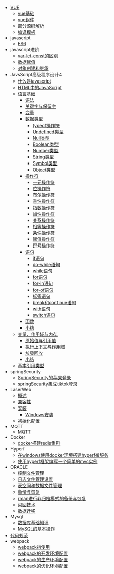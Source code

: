 - [VUE](vue/vue源码学习.md)
  - [vue基础](vue/vue基础.md)
  - [vue组件](vue/vue组件.md)
  - [部分源码解析](vue/部分源码解析.md)
  - [编译模板](vue/编译模板.md)
- javascript
  - [ES6](javascript/es6/es6.md)
- javascript进阶
  - [var-let-const的区别](javascript/js%E8%BF%9B%E9%98%B6/../js进阶/var-let-const的区别.md)
  - [数据赋值](javascript/js进阶/数据赋值.md)
  - [对象创建和继承](javascript/js进阶/对象的创建和继承.md)
- JavsScript高级程序设计4
  - [什么是javascript](./JavaScript高级程序设计4/什么是javascript.md)
  - [HTML中的JavaScript](./JavaScript高级程序设计4/HTML中的JavaScript.md)
  - [语言基础](./JavaScript高级程序设计4/语言基础.md)
    - [语法](./JavaScript高级程序设计4/语言基础/语法.md)
    - [关键字与保留字](./JavaScript高级程序设计4/语言基础/关键字与保留字.md)
    - [变量](./JavaScript高级程序设计4/语言基础/变量.md)
    - [数据类型](./JavaScript高级程序设计4/语言基础/数据类型.md)
      - [typeof操作符](./JavaScript高级程序设计4/语言基础/数据类型/typeof操作符.md)
      - [Undefined类型](./JavaScript高级程序设计4/语言基础/数据类型/Undefined类型.md)
      - [Null类型](./JavaScript高级程序设计4/语言基础/数据类型/Null类型.md)
      - [Boolean类型](./JavaScript高级程序设计4/语言基础/数据类型/Boolean类型.md)
      - [Number类型](./JavaScript高级程序设计4/语言基础/数据类型/Number类型.md)
      - [String类型](./JavaScript高级程序设计4/语言基础/数据类型/String类型.md)
      - [Symbol类型](./JavaScript高级程序设计4/语言基础/数据类型/Symbol类型.md)
      - [Object类型](./JavaScript高级程序设计4/语言基础/数据类型/Object类型.md)
    - [操作符](./JavaScript高级程序设计4/语言基础/操作符.md)
      - [一元操作符](./JavaScript高级程序设计4/语言基础/操作符/一元操作符.md)
      - [位操作符](./JavaScript高级程序设计4/语言基础/操作符/位操作符.md)
      - [布尔操作符](./JavaScript高级程序设计4/语言基础/操作符/布尔操作符.md)
      - [乘性操作符](./JavaScript高级程序设计4/语言基础/操作符/乘性操作符.md)
      - [指数操作符](./JavaScript高级程序设计4/语言基础/操作符/指数操作符.md)
      - [加性操作符](./JavaScript高级程序设计4/语言基础/操作符/加性操作符.md)
      - [关系操作符](./JavaScript高级程序设计4/语言基础/操作符/关系操作符.md)
      - [相等操作符](./JavaScript高级程序设计4/语言基础/操作符/相等操作符.md)
      - [条件操作符](./JavaScript高级程序设计4/语言基础/操作符/条件操作符.md)
      - [赋值操作符](./JavaScript高级程序设计4/语言基础/操作符/赋值操作符.md)
      - [逗号操作符](./JavaScript高级程序设计4/语言基础/操作符/逗号操作符.md)
    - [语句](JavaScript高级程序设计4/语言基础/语句.md)
      - [if语句](./JavaScript高级程序设计4/语言基础/语句/if语句.md)
      - [do-while语句](./JavaScript高级程序设计4/语言基础/语句/do-while语句.md)
      - [while语句](./JavaScript高级程序设计4/语言基础/语句/while语句.md)
      - [for语句](./JavaScript高级程序设计4/语言基础/语句/for语句.md)
      - [for-in语句](./JavaScript高级程序设计4/语言基础/语句/for-in语句.md)
      - [for-of语句](./JavaScript高级程序设计4/语言基础/语句/for-of语句.md)
      - [标签语句](./JavaScript高级程序设计4/语言基础/语句/标签语句.md)
      - [break和continue语句](./JavaScript高级程序设计4/语言基础/语句/break和continue语句.md)
      - [with语句](./JavaScript高级程序设计4/语言基础/语句/with语句.md)
      - [switch语句](./JavaScript高级程序设计4/语言基础/语句/switch语句.md)
    - [函数](./JavaScript高级程序设计4/语言基础/函数.md)
    - [小结](./JavaScript高级程序设计4/语言基础/小结.md)
  - [变量、作用域与内存](./JavaScript高级程序设计4/变量、作用域与内存/变量、作用域与内存.md)
    - [原始值与引用值](./JavaScript高级程序设计4/变量、作用域与内存/原始值与引用值.md)
    - [执行上下文与作用域](./JavaScript高级程序设计4/变量、作用域与内存/执行上下文与作用域.md)
    - [垃圾回收](./JavaScript高级程序设计4/变量、作用域与内存/垃圾回收.md)
    - [小结](./JavaScript高级程序设计4/变量、作用域与内存/小结.md)
  - [基本引用类型](./JavaScript高级程序设计4/基本引用类型.md)
- springSecurity
  - [SpringSecurity的苹果登录](springSecurity/SpringSecurity的苹果登录.md)
  - [springSecurity集成tiktok登录](springSecurity/springSecurity集成tiktok登录.md)
- LaserWeb
  - [概述](Laser-Web/概述.md)
  - [兼容性](Laser-Web/兼容性.md)
  - [安装](Laser-Web/安装.md)
    - [Windows安装](Laser-Web/Windows安装.md)
  - [初始化配置](Laser-Web/初始化配置.md)
- MQTT
  - [MQTT](MQTT/mqtt.md)
- Docker
  - [docker搭建redis集群](redis/docker搭建redis集群.md)
- Hyperf
  - [在windows使用docker环境搭建hyperf微服务](hyperf/在windows使用docker环境搭建hyperf微服务.md)
  - [使用hyperf框架编写一个简单的mvc实例](hyperf/使用hyperf框架编写一个简单的mvc实例.md)
- ORACLE
  - [控制文件管理](oracle/控制文件管理.+md)
  - [日志文件管理设置](oracle/日志文件管理设置.md)
  - [表空间和数据文件管理](oracle/表空间和数据文件管理.md)
  - [备份与恢复](oracle/备份与恢复.md)
  - [rman进行非归档模式的备份与恢复](oracle/rman进行非归档模式的备份与恢复.md)
  - [闪回技术](oracle/闪回技术.md)
  - [数据迁移](oracle/数据迁移.md)
- Mysql
  - [数据库基础知识](mysql/数据库基础知识.md)
  - [MySQL的基本操作](mysql/MySQL的基本操作.md)
- [代码规范](code-specification/specification.md)
- webpack
  - [webpack初使用](./webpack/webpack初使用.md)
  - [webpack的开发环境配置](./webpack/webpack的开发环境配置.md)
  - [webpack的生产环境配置](./webpack/webpack的生产环境配置.md)
  - [webpack的优化环境配置](./webpack/webpack的优化环境配置.md)